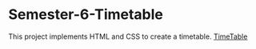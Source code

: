 # Semester-6-Timetable
This project implements HTML and CSS to create a timetable.
[TimeTable](https://rijo0707.github.io/Semester-6-Timetable/timetable/)
